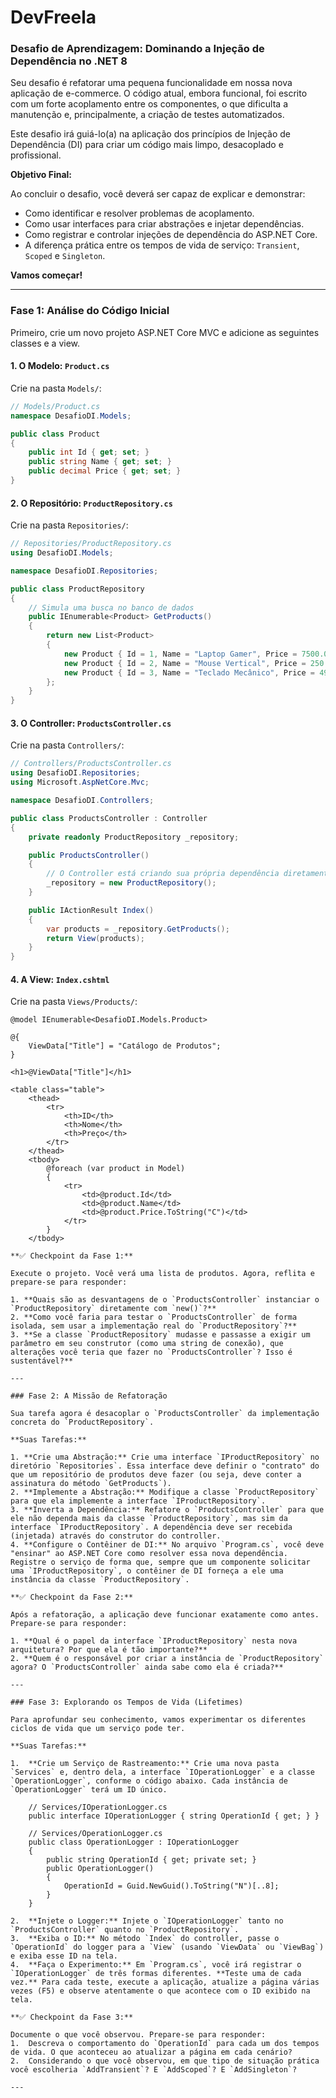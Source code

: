 # DevFreela

### Desafio de Aprendizagem: Dominando a Injeção de Dependência no .NET 8

Seu desafio é refatorar uma pequena funcionalidade em nossa nova aplicação de e-commerce. O código atual, embora funcional, foi escrito com um forte acoplamento entre os componentes, o que dificulta a manutenção e, principalmente, a criação de testes automatizados.

Este desafio irá guiá-lo(a) na aplicação dos princípios de Injeção de Dependência (DI) para criar um código mais limpo, desacoplado e profissional.

**Objetivo Final:**

Ao concluir o desafio, você deverá ser capaz de explicar e demonstrar:
- Como identificar e resolver problemas de acoplamento.
- Como usar interfaces para criar abstrações e injetar dependências.
- Como registrar e controlar injeções de dependência do ASP.NET Core.
- A diferença prática entre os tempos de vida de serviço: `Transient`, `Scoped` e `Singleton`.

**Vamos começar!**

---

### Fase 1: Análise do Código Inicial

Primeiro, crie um novo projeto ASP.NET Core MVC e adicione as seguintes classes e a view.

#### 1. O Modelo: `Product.cs`

Crie na pasta `Models/`:

```csharp
// Models/Product.cs
namespace DesafioDI.Models;

public class Product
{
    public int Id { get; set; }
    public string Name { get; set; }
    public decimal Price { get; set; }
}
```

#### 2. O Repositório: `ProductRepository.cs`
Crie na pasta `Repositories/`:

```csharp
// Repositories/ProductRepository.cs
using DesafioDI.Models;

namespace DesafioDI.Repositories;

public class ProductRepository
{
    // Simula uma busca no banco de dados
    public IEnumerable<Product> GetProducts()
    {
        return new List<Product>
        {
            new Product { Id = 1, Name = "Laptop Gamer", Price = 7500.00m },
            new Product { Id = 2, Name = "Mouse Vertical", Price = 250.50m },
            new Product { Id = 3, Name = "Teclado Mecânico", Price = 499.99m }
        };
    }
}
```

#### 3. O Controller: `ProductsController.cs`
Crie na pasta `Controllers/`:

```csharp
// Controllers/ProductsController.cs
using DesafioDI.Repositories;
using Microsoft.AspNetCore.Mvc;

namespace DesafioDI.Controllers;

public class ProductsController : Controller
{
    private readonly ProductRepository _repository;

    public ProductsController()
    {
        // O Controller está criando sua própria dependência diretamente.
        _repository = new ProductRepository();
    }

    public IActionResult Index()
    {
        var products = _repository.GetProducts();
        return View(products);
    }
}
```
#### 4. A View: `Index.cshtml`
Crie na pasta `Views/Products/`:

```razor
@model IEnumerable<DesafioDI.Models.Product>

@{
    ViewData["Title"] = "Catálogo de Produtos";
}

<h1>@ViewData["Title"]</h1>

<table class="table">
    <thead>
        <tr>
            <th>ID</th>
            <th>Nome</th>
            <th>Preço</th>
        </tr>
    </thead>
    <tbody>
        @foreach (var product in Model)
        {
            <tr>
                <td>@product.Id</td>
                <td>@product.Name</td>
                <td>@product.Price.ToString("C")</td>
            </tr>
        }
    </tbody>

**✅ Checkpoint da Fase 1:**

Execute o projeto. Você verá uma lista de produtos. Agora, reflita e prepare-se para responder:

1. **Quais são as desvantagens de o `ProductsController` instanciar o `ProductRepository` diretamente com `new()`?**
2. **Como você faria para testar o `ProductsController` de forma isolada, sem usar a implementação real do `ProductRepository`?**
3. **Se a classe `ProductRepository` mudasse e passasse a exigir um parâmetro em seu construtor (como uma string de conexão), que alterações você teria que fazer no `ProductsController`? Isso é sustentável?**

---

### Fase 2: A Missão de Refatoração

Sua tarefa agora é desacoplar o `ProductsController` da implementação concreta do `ProductRepository`.

**Suas Tarefas:**

1. **Crie uma Abstração:** Crie uma interface `IProductRepository` no diretório `Repositories`. Essa interface deve definir o "contrato" do que um repositório de produtos deve fazer (ou seja, deve conter a assinatura do método `GetProducts`).
2. **Implemente a Abstração:** Modifique a classe `ProductRepository` para que ela implemente a interface `IProductRepository`.
3. **Inverta a Dependência:** Refatore o `ProductsController` para que ele não dependa mais da classe `ProductRepository`, mas sim da interface `IProductRepository`. A dependência deve ser recebida (injetada) através do construtor do controller.
4. **Configure o Contêiner de DI:** No arquivo `Program.cs`, você deve "ensinar" ao ASP.NET Core como resolver essa nova dependência. Registre o serviço de forma que, sempre que um componente solicitar uma `IProductRepository`, o contêiner de DI forneça a ele uma instância da classe `ProductRepository`.

**✅ Checkpoint da Fase 2:**

Após a refatoração, a aplicação deve funcionar exatamente como antes. Prepare-se para responder:

1. **Qual é o papel da interface `IProductRepository` nesta nova arquitetura? Por que ela é tão importante?**
2. **Quem é o responsável por criar a instância de `ProductRepository` agora? O `ProductsController` ainda sabe como ela é criada?**

---

### Fase 3: Explorando os Tempos de Vida (Lifetimes)

Para aprofundar seu conhecimento, vamos experimentar os diferentes ciclos de vida que um serviço pode ter.

**Suas Tarefas:**

1.  **Crie um Serviço de Rastreamento:** Crie uma nova pasta `Services` e, dentro dela, a interface `IOperationLogger` e a classe `OperationLogger`, conforme o código abaixo. Cada instância de `OperationLogger` terá um ID único.

    // Services/IOperationLogger.cs
    public interface IOperationLogger { string OperationId { get; } }

    // Services/OperationLogger.cs
    public class OperationLogger : IOperationLogger
    {
        public string OperationId { get; private set; }
        public OperationLogger()
        {
            OperationId = Guid.NewGuid().ToString("N")[..8];
        }
    }

2.  **Injete o Logger:** Injete o `IOperationLogger` tanto no `ProductsController` quanto no `ProductRepository`.
3.  **Exiba o ID:** No método `Index` do controller, passe o `OperationId` do logger para a `View` (usando `ViewData` ou `ViewBag`) e exiba esse ID na tela.
4.  **Faça o Experimento:** Em `Program.cs`, você irá registrar o `IOperationLogger` de três formas diferentes. **Teste uma de cada vez.** Para cada teste, execute a aplicação, atualize a página várias vezes (F5) e observe atentamente o que acontece com o ID exibido na tela.

**✅ Checkpoint da Fase 3:**

Documente o que você observou. Prepare-se para responder:
1.  Descreva o comportamento do `OperationId` para cada um dos tempos de vida. O que aconteceu ao atualizar a página em cada cenário?
2.  Considerando o que você observou, em que tipo de situação prática você escolheria `AddTransient`? E `AddScoped`? E `AddSingleton`?

---
